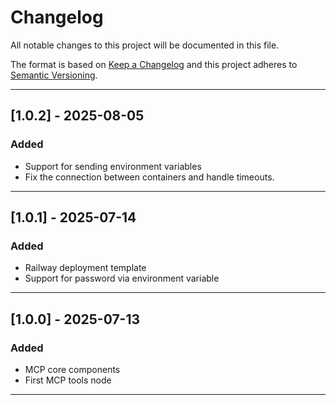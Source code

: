 # Changelog

All notable changes to this project will be documented in this file.

The format is based on [Keep a Changelog](https://keepachangelog.com/en/1.0.0/)
and this project adheres to [Semantic Versioning](https://semver.org/).

---

## [1.0.2] - 2025-08-05
### Added
- Support for sending environment variables
- Fix the connection between containers and handle timeouts.
---

## [1.0.1] - 2025-07-14
### Added
- Railway deployment template
- Support for password via environment variable

---

## [1.0.0] - 2025-07-13
### Added
- MCP core components
- First MCP tools node

---